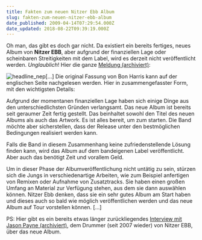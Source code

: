 ```yaml
---
title: Fakten zum neuen Nitzer Ebb Album
slug: fakten-zum-neuen-nitzer-ebb-album
date_published: 2009-04-14T07:29:54.000Z
date_updated: 2018-08-22T09:39:19.000Z
---
```


Oh man, das gibt es doch gar nicht. Da existiert ein bereits fertiges, neues Album von **Nitzer EBB**, aber aufgrund der finanziellen Lage oder scheinbaren Streitigkeiten mit dem Label, wird es derzeit nicht veröffentlicht werden. *Unglaublich*! Hier die ganze [Meldung (archiviert)](http://web.archive.org/web/20090401052841/http://www.nitzer-ebb.de:80/redesign/newsdeutsch.html):

![headline_nep](//thafaker.de/wp-content/uploads/2009/04/headline_nep.jpg)[...] Die original Fassung von Bon Harris kann auf der englischen Seite nachgelesen werden. Hier in zusammengefasster Form, mit den wichtigsten Details:

Aufgrund der momentanen finanziellen Lage haben sich einige Dinge aus den unterschiedlichsten Gründen verlangsamt. Das neue Album ist bereits seit geraumer Zeit fertig gestellt. Das beinhaltet sowohl den Titel des neuen Albums als auch das Artwork. Es ist alles bereit, um zum starten. Die Band möchte aber sicherstellen, dass der Release unter den bestmöglichen Bedingungen realisiert werden kann.

Falls die Band in diesem Zusammenhang keine zufriedenstellende Lösung finden kann, wird das Album auf dem bandeigenen Label veröffentlicht. Aber auch das benötigt Zeit und vorallem Geld.

Um in dieser Phase der Albumveröffentlichung nicht untätig zu sein, stürzen sich die Jungs in verschiedenartige Arbeiten, wie zum Beispiel anfertigen von Remixen oder Aufnahme von Zusatztracks. Sie haben einen großen Umfang an Material zur Verfügung stehen, aus dem sie dann auswählen können. Nitzer Ebb denken, dass sie ein sehr gutes Album am Start haben und dieses auch so bald wie möglich veröffentlichen werden und das neue Album auf Tour vorstellen können. [...]

PS: Hier gibt es ein bereits etwas länger zurückliegendes [Interview mit Jason Payne (archiviert)](http://web.archive.org/web/20090330034012/http://www.nitzer-ebb.de:80/ebbdotcom/interview_2009_jasonpayne.html), dem Drummer (seit 2007 wieder) von Nitzer EBB, über das neue Album.

